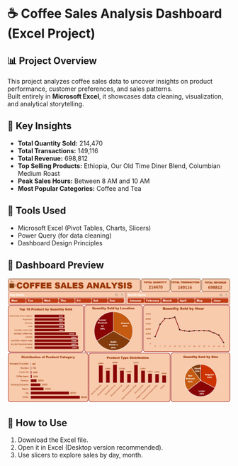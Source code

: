 # ☕ Coffee Sales Analysis Dashboard (Excel Project)

## 📊 Project Overview
This project analyzes coffee sales data to uncover insights on product performance, customer preferences, and sales patterns.  
Built entirely in **Microsoft Excel**, it showcases data cleaning, visualization, and analytical storytelling.

## 🧠 Key Insights
- **Total Quantity Sold:** 214,470  
- **Total Transactions:** 149,116  
- **Total Revenue:** 698,812  
- **Top Selling Products:** Ethiopia, Our Old Time Diner Blend, Columbian Medium Roast  
- **Peak Sales Hours:** Between 8 AM and 10 AM  
- **Most Popular Categories:** Coffee and Tea  

## 🧰 Tools Used
- Microsoft Excel (Pivot Tables, Charts, Slicers)
- Power Query (for data cleaning)
- Dashboard Design Principles

## 📸 Dashboard Preview
![Coffee Sales Dashboard](./Coffee_Sales_Analysis.png)

## 🚀 How to Use
1. Download the Excel file.
2. Open it in Excel (Desktop version recommended).
3. Use slicers to explore sales by day, month.
